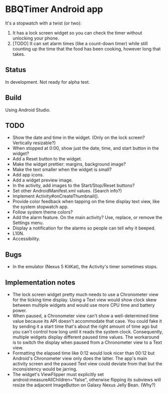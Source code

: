 # BBQTimer Android app

It's a stopwatch with a twist (or two):
1. It has a lock screen widget so you can check the timer without unlocking your phone.
2. [TODO] It can set alarm times (like a count-down timer) while still counting up the time that the
food has been cooking, however long that takes.

## Status
In development. Not ready for alpha test.

## Build
Using Android Studio.

## TODO
* Show the date and time in the widget. (Only on the lock screen? Vertically resizable?)
* When stopped at 0:00, show just the date, time, and start button in the widget?
* Add a Reset button to the widget.
* Make the widget prettier: margins, background image?
* Make the text smaller when the widget is small?
* Add app icons.
* Add a widget preview image.
* In the activity, add images to the Start/Stop/Reset buttons?
* Set other AndroidManifest.xml values. (Search info?)
* Implement Activity#onCreateThumbnail().
* Provide color feedback when tapping on the time display text view, like the system stopwatch app.
* Follow system theme colors?
* Add the alarm feature. On the main activity? Use, replace, or remove the Settings menu.
* Display a notification for the alarms so people can tell why it beeped.
* L10N.
* Accessibility.

## Bugs
* In the emulator (Nexus 5 KitKat), the Activity's timer sometimes stops.

## Implementation notes
* The lock screen widget pretty much needs to use a Chronometer view for the ticking time display.
Using a Text view would show clock skew between multiple widgets and would use more CPU time and
battery power.
* When paused, a Chronometer view can't show a well-determined time value because its API doesn't
accommodate that case. You could fake it by sending it a start time that's about the right amount of
time ago but you can't control how long until it reads the system clock. Consequently, multiple
widgets display different paused time values. The workaround is to switch the display when paused
from a Chronometer view to a Text view.
* Formatting the elapsed time like 0:12 would look nicer than 00:12 but Android's Chronometer view
only does the latter. The app's main activity screen and the paused Text view could deviate from
that but the inconsistency would be jarring.
* The widget's ViewFlipper must explicitly set android:measureAllChildren="false", otherwise
flipping its subviews will resize the adjacent ImageButton on Galaxy Nexus Jelly Bean. (Why?)
